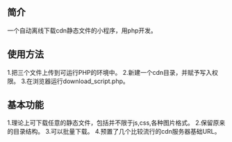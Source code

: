 ## 简介
  一个自动离线下载cdn静态文件的小程序，用php开发。
## 使用方法
  1.把三个文件上传到可运行PHP的环境中。
  2.新建一个cdn目录，并赋予写入权限。
  3.在浏览器运行download_script.php。
## 基本功能
  1.理论上可下载任意的静态文件，包括并不限于js,css,各种图片格式。
  2.保留原来的目录结构。
  3.可以批量下载。
  4.预置了几个比较流行的cdn服务器基础URL。
